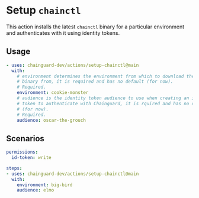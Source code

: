 # Setup `chainctl`

This action installs the latest `chainctl` binary for a particular environment
and authenticates with it using identity tokens.

## Usage

```yaml
- uses: chainguard-dev/actions/setup-chainctl@main
  with:
    # environment determines the environment from which to download the chainctl
    # binary from, it is required and has no default (for now).
    # Required.
    environment: cookie-monster
    # audience is the identity token audience to use when creating an identity
    # token to authenticate with Chainguard, it is rquired and has no default
    # (for now).
    # Required.
    audience: oscar-the-grouch
```

## Scenarios

```yaml
permissions:
  id-token: write

steps:
- uses: chainguard-dev/actions/setup-chainctl@main
  with:
    environment: big-bird
    audience: elmo
```
